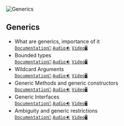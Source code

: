 ![Generics](/Assets/Generics.png)


## Generics

- What are generics, importance of it<br>
  [`Documentation📃`]()
  [`Audio🔉`]()
  [`Video🖥️`]()
- Bounded types<br>
  [`Documentation📃`]()
  [`Audio🔉`]()
  [`Video🖥️`]()
- Wildcard Arguments<br>
  [`Documentation📃`]()
  [`Audio🔉`]()
  [`Video🖥️`]()
- Generic Methods and generic constructors<br>
  [`Documentation📃`]()
  [`Audio🔉`]()
  [`Video🖥️`]()
- Generic Interfaces<br>
  [`Documentation📃`]()
  [`Audio🔉`]()
  [`Video🖥️`]()
- Ambiguity and generic restrictions<br>
  [`Documentation📃`]()
  [`Audio🔉`]()
  [`Video🖥️`]()
